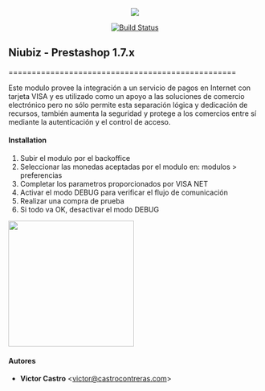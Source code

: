 <p align="center"><a href="https://www.niubiz.com.pe/" target="_blank"><img src="https://raw.githubusercontent.com/vhc-prestashop-peru/niubiz/improve/readme/.docs/niubiz.jpg"></a></p>

<p align="center">
<a href="https://travis-ci.org/laravel/framework"><img src="https://travis-ci.org/laravel/framework.svg" alt="Build Status"></a>
</p>


## Niubiz - Prestashop 1.7.x
=================================================

Este modulo provee la integración a un servicio de pagos en Internet con tarjeta VISA y es utilizado como un apoyo a las soluciones de comercio electrónico pero no sólo permite esta separación lógica y dedicación de recursos, también aumenta la seguridad y protege a los comercios entre sí mediante la autenticación y el control de acceso.


#### Installation
1. Subir el modulo por el backoffice
2. Seleccionar las monedas aceptadas por el modulo en: modulos > preferencias
3. Completar los parametros proporcionados por VISA NET
4. Activar el modo DEBUG para verificar el flujo de comunicación
5. Realizar una compra de prueba
6. Si todo va OK, desactivar el modo DEBUG
<img width="250" src="https://raw.githubusercontent.com/vhc-prestashop-peru/niubiz/improve/readme/.docs/form.png">

#### Autores
- **Victor Castro** <<victor@castrocontreras.com>>
